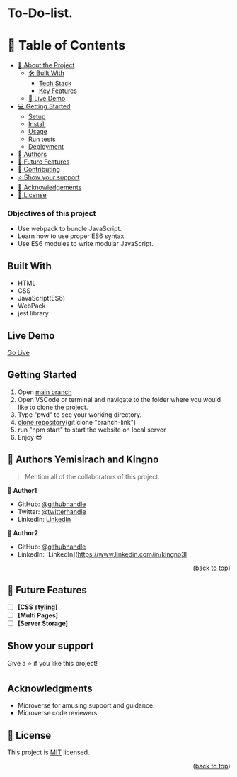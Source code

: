 # To-Do-list.

# 📗 Table of Contents

- [📖 About the Project](#about-project)
  - [🛠 Built With](#built-with)
    - [Tech Stack](#tech-stack)
    - [Key Features](#key-features)
  - [🚀 Live Demo](#live-demo)
- [💻 Getting Started](#getting-started)
  - [Setup](#setup)
  - [Install](#install)
  - [Usage](#usage)
  - [Run tests](#run-tests)
  - [Deployment](#triangular_flag_on_post-deployment)
- [👥 Authors](#authors)
- [🔭 Future Features](#future-features)
- [🤝 Contributing](#contributing)
-  [⭐️ Show your support](#support)
- [🙏 Acknowledgements](#acknowledgements)
- [📝 License](#license)
### Objectives of this project
- Use webpack to bundle JavaScript.
- Learn how to use proper ES6 syntax.
- Use ES6 modules to write modular JavaScript.


## Built With

- HTML
- CSS
- JavaScript(ES6)
- WebPack
- jest library

## Live Demo

[Go Live](https://yemisirach.github.io/Todo-List/dist/) 

## Getting Started

1. Open [main branch](https://github.com/Yemisirach/Todo-List.git)
2. Open VSCode or terminal and navigate to the folder where you would like to clone the project.
3. Type "pwd" to see your working directory.
4. [clone repository](git@github.com:Yemisirach/Todo-List.git)(git clone "branch-link")
5. run "npm start" to start the website on local server
6. Enjoy 😎


## 👥 Authors <a name="authors">Yemisirach and Kingno</a>

> Mention all of the collaborators of this project.

👤 **Author1**
- GitHub: [@githubhandle](https://github.com/Yemisirach)
- Twitter: [@twitterhandle](https://twitter.com/TamiratYemisrach)
- LinkedIn: [LinkedIn](https://www.linkedin.com/in/yemisirach)

👤 **Author2**

- GitHub: [@githubhandle](https://github.com/kingno3l)
- LinkedIn: [LinkedIn](https://www.linkedin.com/in/kingno3l

<p align="right">(<a href="#readme-top">back to top</a>)</p>

## 🔭 Future Features <a name="future-features"></a>

- [ ] **[CSS styling]**
- [ ] **[Multi Pages]**
- [ ] **[Server Storage]**

## Show your support

Give a ⭐️ if you like this project!

## Acknowledgments

- Microverse for amusing support and guidance.
- Microverse code reviewers.

## 📝 License <a name="license"></a>

This project is [MIT](./LICENSE) licensed.

<p align="right">(<a href="#readme-top">back to top</a>)</p>
